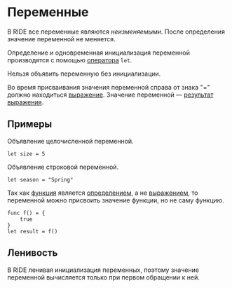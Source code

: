 # Переменные

В RIDE все переменные являются _неизменяемыми_. После определения значение переменной не меняется.

Определение и одновременная инициализация переменной производятся с помощью [оператора](/ride/operators.md) `let`.

Нельзя объявить переменную без инициализации.

Во время присваивания значения переменной справа от знака "=" должно находиться [выражение](/ride/expression.md). Значение переменной — [результат выражения](/ride/expression.md#expression-result).

## Примеры

Объявление целочисленной переменной.

``` ride
let size = 5
```

Объявление строковой переменной.

``` ride
let season = "Spring"
```

Так как [функция](/ride/functions.md) является [определением](/ride/definition.md), а не [выражением](/ride/expression.md), то переменной можно присвоить значение функции, но не саму функцию.

``` ride
func f() = {
    true
}
let result = f()
```

## Ленивость

В RIDE ленивая инициализация переменных, поэтому значение переменной вычисляется только при первом обращении к ней.
